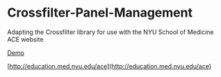 # Crossfilter-Panel-Management
Adapting the Crossfilter library for use with the NYU School of Medicine ACE website

[Demo](http://th3o6a1d.github.com/crossfilter-panel-management)

[http://education.med.nyu.edu/ace](http://education.med.nyu.edu/ace)
